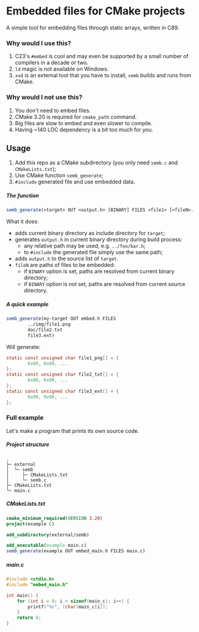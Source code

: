 # Embedded files for CMake projects

A simple tool for embedding files through static arrays, written in C89.

### Why would I use this?

1. C23's `#embed` is cool and may even be supported by a small number of compilers in a decade or two.
2. `ld` magic is not available on Windows.
3. `xxd` is an external tool that you have to install, `semb` builds and runs from CMake.

### Why would I not use this?

1. You don't need to embed files.
2. CMake 3.20 is required for `cmake_path` command.
3. Big files are slow to embed and even slower to compile.
4. Having ~140 LOC dependency is a bit too much for you.

## Usage

1. Add this repo as a CMake subdirectory (you only need `semb.c` and `CMakeLists.txt`);
2. Use CMake function `semb_generate`;
3. `#include` generated file and use embedded data.

##### The function

```cmake
semb_generate(<target> OUT <output.h> [BINARY] FILES <file1> [<fileN>...])
```

What it does:

* adds current binary directory as include directory for `target`;
* generates `output.h` in current binary directory during build process:
   * any relative path may be used, e.g. `../foo/bar.h`;
   * to `#include` the generated file simply use the same path;
* adds `output.h` to the source list of `target`.
* `fileN` are paths of files to be embedded:
   * if `BINARY` option is set, paths are resolved from current binary directory;
   * if `BINARY` option is not set, paths are resolved from current source directory.

##### A quick example

```cmake
semb_generate(my-target OUT embed.h FILES
        ../img/file1.png
        doc/file2.txt
        file3.ext)
```

Will generate:

```c
static const unsigned char file1_png[] = {
        0x00, 0x00, ...
};
static const unsigned char file2_txt[] = {
        0x00, 0x00, ...
};
static const unsigned char file3_ext[] = {
        0x00, 0x00, ...
};
   ```

### Full example

Let's make a program that prints its own source code.

##### Project structure

```
.
├─ external
│  └─ semb
│     ├─ CMakeLists.txt
│     └─ semb.c
├─ CMakeLists.txt
└─ main.c   
```

##### CMakeLists.txt

```cmake
cmake_minimum_required(VERSION 3.20)
project(example C)

add_subdirectory(external/semb)

add_executable(example main.c)
semb_generate(example OUT embed_main.h FILES main.c)
```

##### main.c

```c
#include <stdio.h>
#include "embed_main.h"

int main() {
    for (int i = 0; i < sizeof(main_c); i++) {
        printf("%c", (char)main_c[i]);
    }
    return 0;
}
```
